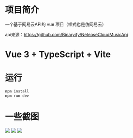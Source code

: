 # 项目简介

一个基于网易云API的 vue 项目（样式也是仿网易云）

api来源：https://github.com/Binaryify/NeteaseCloudMusicApi





# Vue 3 + TypeScript + Vite





# 运行

```bash
npm install
npm run dev
```





# 一些截图

<img src='https://pic.imgdb.cn/item/63c7ee8fbe43e0d30ebe1bc4.png'>

<img src='https://pic.imgdb.cn/item/63c7ee8fbe43e0d30ebe1bcf.png'>

<img src='https://pic.imgdb.cn/item/63c7ee8fbe43e0d30ebe1be5.png'>
